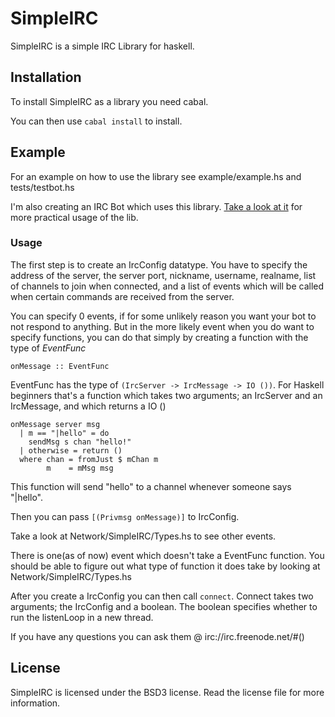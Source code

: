 # SimpleIRC
SimpleIRC is a simple IRC Library for haskell.

## Installation
To install SimpleIRC as a library you need cabal.

You can then use `cabal install` to install.

## Example
For an example on how to use the library see example/example.hs and tests/testbot.hs

I'm also creating an IRC Bot which uses this library.
[Take a look at it](http://github.com/dom96/ElysiaBot "Take a look at it") for more practical usage of the lib.

### Usage
The first step is to create an IrcConfig datatype. You have to specify the address of the server,
the server port, nickname, username, realname, list of channels to join when connected,
and a list of events which will be called when certain commands are received from the server.

You can specify 0 events, if for some unlikely reason you want your bot to not respond to anything.
But in the more likely event when you do want to specify functions, you can do that simply by creating a function with the type of _EventFunc_

    onMessage :: EventFunc

EventFunc has the type of `(IrcServer -> IrcMessage -> IO ())`.
For Haskell beginners that's a function which takes two arguments; an IrcServer and an IrcMessage, and which returns a IO ()

    onMessage server msg
      | m == "|hello" = do
        sendMsg s chan "hello!"
      | otherwise = return ()
      where chan = fromJust $ mChan m
            m    = mMsg msg

This function will send "hello" to a channel whenever someone says "|hello".

Then you can pass `[(Privmsg onMessage)]` to IrcConfig.

Take a look at Network/SimpleIRC/Types.hs to see other events.

There is one(as of now) event which doesn't take a EventFunc function.
You should be able to figure out what type of function it does take by looking at Network/SimpleIRC/Types.hs

After you create a IrcConfig you can then call `connect`. Connect takes two arguments; the IrcConfig and a boolean.
The boolean specifies whether to run the listenLoop in a new thread.

If you have any questions you can ask them @ irc://irc.freenode.net/#()

## License
SimpleIRC is licensed under the BSD3 license. Read the license file for more information.

